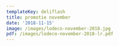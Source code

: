 ```yaml
---
templateKey: deliflash
title: promotie november
date: '2018-11-15'
image: /images/lodeco-november-2018.jpg
pdf: /images/lodeco-november-2018-lr.pdf
---
```


